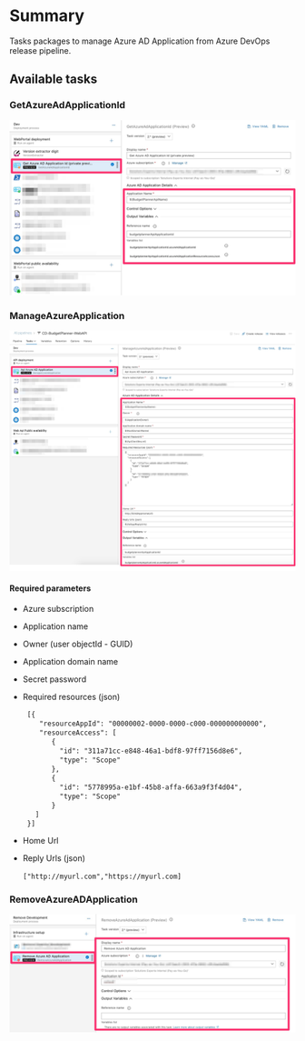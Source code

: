 # Summary
Tasks packages to manage Azure AD Application from Azure DevOps release pipeline.

## Available tasks

### GetAzureAdApplicationId
![GetAzureAdApplication](_img/get-azureadapplicationdetail-v2.jpg)

### ManageAzureApplication
![ManageAzureAdApplication](_img/manageAdApplication-v2.jpg)
#### Required parameters
- Azure subscription
- Application name
- Owner (user objectId - GUID)
- Application domain name
- Secret password
- Required resources (json)
	```
	 [{
		"resourceAppId": "00000002-0000-0000-c000-000000000000",
		"resourceAccess": [
           {
             "id": "311a71cc-e848-46a1-bdf8-97ff7156d8e6",
             "type": "Scope"
           },
           {
             "id": "5778995a-e1bf-45b8-affa-663a9f3f4d04",
             "type": "Scope"
           }
       ]
     }]
    ```
               
- Home Url
- Reply Urls (json)

	```["http://myurl.com","https://myurl.com]```

### RemoveAzureADApplication
![Remove-AzureApplicationAD](_img/remove-applicationad-v2.jpg)